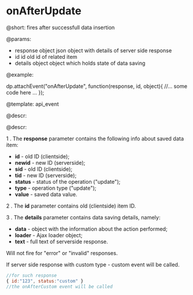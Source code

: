 onAfterUpdate
=============


@short: fires after successfull data insertion
	

@params:
- response	object	json object with details of server side response
- id		id		old id of related item
- details	object	object which holds state of data saving

@example: 
	
dp.attachEvent("onAfterUpdate", function(response, id, object){
    //... some code here ... 
});

@template:	api_event

	
@descr:

@descr:

1 . The **response** parameter contains the following info about saved data item:

- **id** - old ID (clientside);
- **newid** - new ID (serverside);
- **sid** - old ID (clientside);
- **tid** - new ID (serverside);
- **status** - status of the operation ("update");
- **type** - operation type ("update");
- **value** - saved data value.

2 . The **id** parameter contains old (clientside) item ID.

3 . The **details** parameter contains data saving details, namely: 

- **data** - object with the information about the action performed;
- **loader** - Ajax loader object;
- **text** - full text of serverside response.

Will not fire for "error" or "invalid" responses.

If server side response with custom type - custom event will be called.

~~~js
//for such response
{ id:"123", status:"custom" }
//the onAfterCustom event will be called
~~~